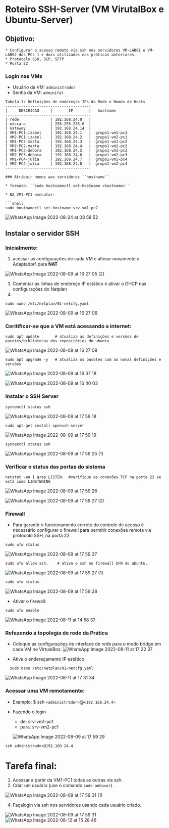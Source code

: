 # Roteiro SSH-Server (VM VirutalBox e Ubuntu-Server)

## Objetivo:
    * Configurar o acesso remoto via ssh nos servidores VM-LAB01 e VM-LAB02 dos PCs 1 e dois utilizados nas práticas anteriores.
    * Protocolo SSH, SCP, SFTP 
    * Porta 22
### Login nas VMs

* Usuário da VM: ``administrador``
* Senha da VM: ``adminifal``


```
Tabela 1: Definições de endereços IPs da Rede e Nomes de Hosts
--------------------------------------
|     DESCRICAO     |       IP       |   hostname
--------------------------------------
| rede              | 192.168.24.0   |  
| máscara           | 255.255.255.0  | 
| Gateway           | 192.168.24.14  |  
| VM1-PC1-izabel    | 192.168.24.1   |  grupo1-vm1-pc1
| VM2-PC1-izabel    | 192.168.24.2   |  grupo1-vm2-pc1
| VM1-PC2-marta     | 192.168.24.3   |  grupo1-vm1-pc2
| VM2-PC2-marta     | 192.168.24.4   |  grupo1-vm2-pc2
| VM1-PC3-debora    | 192.168.24.5   |  grupo1-vm1-pc3
| VM2-PC3-debora    | 192.168.24.6   |  grupo1-vm2-pc3
| VM1-PC4-julia     | 192.168.24.7   |  grupo1-vm1-pc4
| VM2-PC4-julia     | 192.168.24.8   |  grupo1-vm2-pc4
--------------------------------------

### Atribuir nomes aos servidores ``hostname``

* formato: ``sudo hostnamectl set-hostname <hostname>``

* NA VM1-PC1 executar:

```shell
sudo hostnamectl set-hostname srv-vm1-pc2
```

![WhatsApp Image 2022-08-24 at 08 58 52](https://user-images.githubusercontent.com/103062784/186412988-fe47f99d-a590-490c-b368-ce7a81eb1b91.jpeg)


## Instalar o servidor SSH

### Inicialmente:
   1. acessar as configurações de cada VM e alterar novamente o Adaptador1 para **NAT**
   
![WhatsApp Image 2022-08-09 at 16 27 05 (2)](https://user-images.githubusercontent.com/103062784/184227599-655311a3-af26-4c62-87e5-15f68e266531.jpeg)

   3. Comentar as linhas de endereço IP estático e ativar o DHCP nas configurações do Netplan
   4. 
  ```shell
  sudo nano /etc/netplan/01-netcfg.yaml
  ```
  
  ![WhatsApp Image 2022-08-09 at 16 27 06](https://user-images.githubusercontent.com/103062784/184228132-af7598c3-6cb5-4912-b5f4-beb61af9e791.jpeg)

   
### Ceritificar-se que a VM está acessando a internet:

```shell
sudo apt update       # atualiza as definições e versões de pacotes/bibliotecas dos repositórios do ubuntu
```

![WhatsApp Image 2022-08-09 at 16 27 08](https://user-images.githubusercontent.com/103062784/184228903-ba58cd57-6ce8-4181-9413-5636a9904f43.jpeg)

```shell
sudo apt upgrade -y   # atualiza os pacotes com as novas definições e versões 
```

![WhatsApp Image 2022-08-09 at 16 37 18](https://user-images.githubusercontent.com/103062784/184229438-99c8d006-a4ac-4109-a725-153e2724a63a.jpeg)


![WhatsApp Image 2022-08-09 at 16 40 03](https://user-images.githubusercontent.com/103062784/184230024-ba20e666-0571-40ae-89a7-4659e5db0465.jpeg)

### Instalar o SSH Server

```shell
systemctl status ssh
```
![WhatsApp Image 2022-08-09 at 17 59 18](https://user-images.githubusercontent.com/103062784/184231049-750b3141-a30b-499c-bfbf-6b5fa95bf317.jpeg)


``` shell
sudo apt-get install openssh-server
```

![WhatsApp Image 2022-08-09 at 17 59 19](https://user-images.githubusercontent.com/103062784/184231225-f585a94b-4ccd-4596-87d9-67a9e1b7a202.jpeg)

```shell
systemctl status ssh
```
![WhatsApp Image 2022-08-09 at 17 59 25 (1)](https://user-images.githubusercontent.com/103062784/184234321-5a2f81d0-4a82-4749-bc08-c97b6de1befd.jpeg)


### Verificar o status das portas do sistema
```
netstat -an | grep LISTEN.  #verifique as conexões TCP na porta 22 se está como LINSTENING
```

![WhatsApp Image 2022-08-09 at 17 59 26](https://user-images.githubusercontent.com/103062784/184234379-f14be003-1f5f-4035-a94a-62d762fd1046.jpeg)

![WhatsApp Image 2022-08-09 at 17 59 27 (2)](https://user-images.githubusercontent.com/103062784/184234550-f1c3a047-c69b-4f71-b692-da15e9fca324.jpeg)


### Firewall 
* Para garantir o funcionamento correto do controle de acesso é necessário configurar o firewall para permitir conexões remota via protocolo SSH, na porta 22.
 
```shell
sudo ufw status
```
![WhatsApp Image 2022-08-09 at 17 59 27](https://user-images.githubusercontent.com/103062784/184233376-baf13abf-44ae-400e-976c-eea5182f49b4.jpeg)


```shell
sudo ufw allow ssh.    # ativa o ssh no firewall UFW do ubuntu.
```
![WhatsApp Image 2022-08-09 at 17 59 27 (1)](https://user-images.githubusercontent.com/103062784/184233489-461048d0-50a7-439f-91ff-05fb881d7da1.jpeg)

```shell
sudo ufw status
```
![WhatsApp Image 2022-08-09 at 17 59 28](https://user-images.githubusercontent.com/103062784/184233663-219d022e-1499-4f97-ae3b-49e3223a220f.jpeg)

* Ativar o firewall:
```shell 
sudo ufw enable
```
![WhatsApp Image 2022-08-11 at 14 58 37](https://user-images.githubusercontent.com/103062784/184233768-f678988c-80f6-4e18-ba64-8418206d535b.jpeg)


### Refazendo a topologia de rede da Prática
* Coloque as configurações de interface de rede para o modo bridge em cada VM no VirtualBox:
![WhatsApp Image 2022-08-11 at 17 22 37](https://user-images.githubusercontent.com/103062784/184235445-1e172bac-74d3-4f1e-97d6-c45393859610.jpeg)


* Ative o endereçamento IP estático .
```shell
  sudo nano /etc/netplan/01-netcfg.yaml
  ```
  
![WhatsApp Image 2022-08-11 at 17 31 34](https://user-images.githubusercontent.com/103062784/184238748-52c18fd1-3991-4ad2-be89-71995015bd81.jpeg)

### Acessar uma VM remotamente:

* Exemplo: $ ssh ``<administrador>``@``<192.168.24.4>``
* Fazendo o login 
   * de: srv-vm1-pc1    
   * para: srv-vm2-pc1
   
   ![WhatsApp Image 2022-08-09 at 17 59 29](https://user-images.githubusercontent.com/103062784/184239317-eab51b35-c558-4a92-a8de-4a6109e033af.jpeg)


```shell
ssh administrador@192.168.24.4
```


# Tarefa final:

1) Acessar a partir da VM1-PC1 todas as outras via ssh:
2) Criar um usuário (use o comando ``sudo adduser``) .

![WhatsApp Image 2022-08-09 at 17 59 31 (1)](https://user-images.githubusercontent.com/103062784/184239940-20056125-d319-4f04-a0e9-137eecaa4ad0.jpeg)



4) Façalogin via ssh nos servidores usando cada usuário criado.


![WhatsApp Image 2022-08-09 at 17 59 31](https://user-images.githubusercontent.com/103062784/184239878-50283f8d-3469-41bd-bd31-33ad5533aadc.jpeg)
![WhatsApp Image 2022-08-12 at 15 28 46](https://user-images.githubusercontent.com/103062784/184421432-324a5a5d-8fd6-4abc-9034-157b4da635f3.jpeg)

